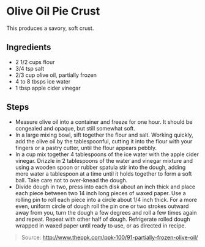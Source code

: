 # Olive Oil Pie Crust
This produces a savory, soft crust.

## Ingredients

 - 2 1/2 cups flour
 - 3/4 tsp salt
 - 2/3 cup olive oil, partially frozen
 - 4 to 8 tbsps ice water
 - 1 tbsp apple cider vinegar

## Steps

 - Measure olive oil into a container and freeze for one hour. It should be congealed and opaque, but still somewhat soft.
 - In a large mixing bowl, sift together the flour and salt. Working quickly, add the olive oil by the tablespoonful, cutting it into the flour with your fingers or a pastry cutter, until the flour appears pebbly.
 - In a cup mix together 4 tablespoons of the ice water with the apple cider vinegar. Drizzle in 2 tablespoons of the water and vinegar mixture and using a wooden spoon or rubber spatula stir into the dough, adding more water a tablespoon at a time until it holds together to form a soft ball. Take care not to over-knead the dough.
 - Divide dough in two, press into each disk about an inch thick and place each piece between two 14 inch long pieces of waxed paper. Use a rolling pin to roll each piece into a circle about 1/4 inch thick. For a more even, uniform circle of dough roll the pin one or two strokes outward away from you, turn the dough a few degrees and roll a few times again and repeat. Repeat with other half of dough. Refrigerate rolled dough wrapped in waxed paper until ready to use, or as directed in recipe.

> Source: http://www.theppk.com/ppk-100/91-partially-frozen-olive-oil/

